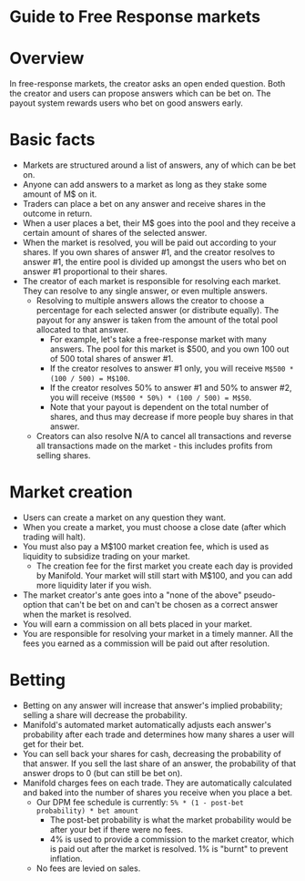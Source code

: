 # Guide to Free Response markets

# Overview

In free-response markets, the creator asks an open ended question. Both the creator and users can propose answers which can be bet on. The payout system rewards users who bet on good answers early.

# Basic facts

- Markets are structured around a list of answers, any of which can be bet on.
- Anyone can add answers to a market as long as they stake some amount of M$ on it.
- Traders can place a bet on any answer and receive shares in the outcome in return.
- When a user places a bet, their M$ goes into the pool and they receive a certain amount of shares of the selected answer.
- When the market is resolved, you will be paid out according to your shares. If you own shares of answer #1, and the creator resolves to answer #1, the entire pool is divided up amongst the users who bet on answer #1 proportional to their shares.
- The creator of each market is responsible for resolving each market. They can resolve to any single answer, or even multiple answers.
  - Resolving to multiple answers allows the creator to choose a percentage for each selected answer (or distribute equally). The payout for any answer is taken from the amount of the total pool allocated to that answer.
    - For example, let's take a free-response market with many answers. The pool for this market is $500, and you own 100 out of 500 total shares of answer #1.
    - If the creator resolves to answer #1 only, you will receive `M$500 * (100 / 500) = M$100`.
    - If the creator resolves 50% to answer #1 and 50% to answer #2, you will receive `(M$500 * 50%) * (100 / 500) = M$50`.
    - Note that your payout is dependent on the total number of shares, and thus may decrease if more people buy shares in that answer.
  - Creators can also resolve N/A to cancel all transactions and reverse all transactions made on the market - this includes profits from selling shares.

# Market creation

- Users can create a market on any question they want.
- When you create a market, you must choose a close date (after which trading will halt).
- You must also pay a M$100 market creation fee, which is used as liquidity to subsidize trading on your market.
  - The creation fee for the first market you create each day is provided by Manifold. Your market will still start with M$100, and you can add more liquidity later if you wish.
- The market creator's ante goes into a "none of the above" pseudo-option that can't be bet on and can't be chosen as a correct answer when the market is resolved.
- You will earn a commission on all bets placed in your market.
- You are responsible for resolving your market in a timely manner. All the fees you earned as a commission will be paid out after resolution.

# Betting

- Betting on any answer will increase that answer's implied probability; selling a share will decrease the probability.
- Manifold's automated market automatically adjusts each answer's probability after each trade and determines how many shares a user will get for their bet.
- You can sell back your shares for cash, decreasing the probability of that answer. If you sell the last share of an answer, the probability of that answer drops to 0 (but can still be bet on).
- Manifold charges fees on each trade. They are automatically calculated and baked into the number of shares you receive when you place a bet.
  - Our DPM fee schedule is currently: `5% * (1 - post-bet probability) * bet amount`
    - The post-bet probability is what the market probability would be after your bet if there were no fees.
    - 4% is used to provide a commission to the market creator, which is paid out after the market is resolved. 1% is "burnt" to prevent inflation.
  - No fees are levied on sales.
